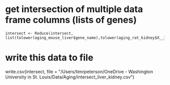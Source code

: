 
# get intersection of multiple data frame columns (lists of genes)

	intersect <- Reduce(intersect, list(tolower(aging_mouse_liver$gene_name),tolower(aging_rat_kidney$X__1)))

# write this data to file
write.csv(intersect, file = "/Users/timrpeterson/OneDrive - Washington University in St. Louis/Data/Aging/intersect_liver_kidney.csv")